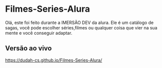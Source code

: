 # Filmes-Series-Alura
Olá, este foi feito durante a IMERSÃO DEV da alura. Ele é um catálogo de sagas, você pode escolher séries,filmes ou qualquer coisa que vier na sua mente e você conseguir adaptar.

## Versão ao vivo
https://dudah-cs.github.io/Filmes-Series-Alura/
